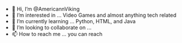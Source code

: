 - 👋 Hi, I’m @AmericannViking
- 👀 I’m interested in ...  Video Games and almost anything tech related
- 🌱 I’m currently learning ...  Python, HTML, and Java
- 💞️ I’m looking to collaborate on ...
- 📫 How to reach me ... you can reach

<!---
AmericannViking/AmericannViking is a ✨ special ✨ repository because its `README.md` (this file) appears on your GitHub profile.
You can click the Preview link to take a look at your changes.
--->
